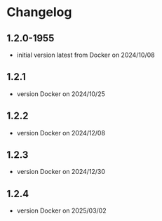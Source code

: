 # Changelog

## 1.2.0-1955

- initial version latest from Docker on 2024/10/08

## 1.2.1

- version Docker on 2024/10/25

## 1.2.2

- version Docker on 2024/12/08

## 1.2.3

- version Docker on 2024/12/30

## 1.2.4

- version Docker on 2025/03/02
